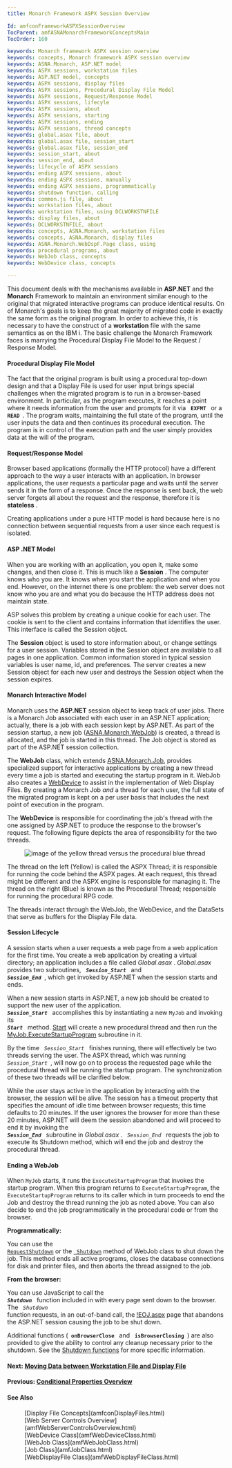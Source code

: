 ```yaml
---
title: Monarch Framework ASPX Session Overview

Id: amfconFrameworkASPXSessionOverview
TocParent: amfASNAMonarchFrameworkConceptsMain
TocOrder: 160

keywords: Monarch framework ASPX session overview
keywords: concepts, Monarch framework ASPX session overview
keywords: ASNA.Monarch, ASP.NET model
keywords: ASPX sessions, workstation files
keywords: ASP.NET model, concepts
keywords: ASPX sessions, display files
keywords: ASPX sessions, Procedural Display File Model
keywords: ASPX sessions, Request/Response Model
keywords: ASPX sessions, lifecyle
keywords: ASPX sessions, about
keywords: ASPX sessions, starting
keywords: ASPX sessions, ending
keywords: ASPX sessions, thread concepts
keywords: global.asax file, about
keywords: global.asax file, session_start
keywords: global.asax file, session_end
keywords: session_start, about
keywords: session_end, about
keywords: lifecycle of ASPX sessions
keywords: ending ASPX sessions, about
keywords: ending ASPX sessions, manually
keywords: ending ASPX sessions, programmatically
keywords: shutdown function, calling
keywords: common.js file, about
keywords: workstation files, about
keywords: workstation files, using DCLWORKSTNFILE
keywords: display files, about
keywords: DCLWORKSTNFILE, about
keywords: concepts, ASNA.Monarch, workstation files
keywords: concepts, ASNA.Monarch, display files
keywords: ASNA.Monarch.WebDspF.Page class, using
keywords: procedural programs, about
keywords: WebJob class, concepts
keywords: WebDevice class, concepts

---
```


This document deals with the mechanisms available in **ASP.NET** and the **Monarch** Framework to maintain an environment similar enough to the original that migrated interactive programs can produce identical results. On of Monarch's goals is to keep the great majority of migrated code in exactly the same form as the original program. In order to achieve this, it is necessary to have the construct of a **workstation** file with the same semantics as on the IBM i. The basic challenge the Monarch Framework faces is marrying the Procedural Display File Model to the Request / Response Model.

#### Procedural Display File Model
The fact that the original program is built using a procedural top-down design and that a Display File is used for user input brings special challenges when the migrated program is to run in a browser-based environment. In particular, as the program executes, it reaches a point where it needs information from the user and prompts for it via <code> **EXFMT** </code> or a <code> **READ** </code>. The program waits, maintaining the full state of the program, until the user inputs the data and then continues its procedural execution. The program is in control of the execution path and the user simply provides data at the will of the program.

#### Request/Response Model
Browser based applications (formally the HTTP protocol) have a different approach to the way a user interacts with an application. In browser applications, the user requests a particular page and waits until the server sends it in the form of a response. Once the response is sent back, the web server forgets all about the request and the response, therefore it is **stateless** .

Creating applications under a pure HTTP model is hard because here is no connection between sequential requests from a user since each request is isolated.

#### ASP .NET Model
When you are working with an application, you open it, make some changes, and then close it. This is much like a **Session** . The computer knows who you are. It knows when you start the application and when you end. However, on the internet there is one problem: the web server does not know who you are and what you do because the HTTP address does not maintain state.

ASP solves this problem by creating a unique cookie for each user. The cookie is sent to the client and contains information that identifies the user. This interface is called the Session object.

The **Session** object is used to store information about, or change settings for a user session. Variables stored in the Session object are available to all pages in one application. Common information stored in typical session variables is user name, id, and preferences. The server creates a new Session object for each new user and destroys the Session object when the session expires.

#### Monarch Interactive Model
Monarch uses the **ASP.NET** session object to keep track of user jobs. There is a Monarch Job associated with each user in an ASP.NET application; actually, there is a job with each session kept by ASP.NET. As part of the session startup, a new job ([ASNA.Monarch.WebJob](amfWebJobClass.html)) is created, a thread is allocated, and the job is started in this thread. The Job object is stored as part of the ASP.NET session collection.

The **WebJob** class, which extends [ASNA.Monarch.Job](amfJobClass.html), provides specialized support for interactive applications by creating a new thread every time a job is started and executing the startup program in it. WebJob also creates a [WebDevice](amfWebDeviceClass.html) to assist in the implementation of Web Display Files. By creating a Monarch Job *and* a thread for each user, the full state of the migrated program is kept on a per user basis that includes the next point of execution in the program.

The **WebDevice** is responsible for coordinating the job's thread with the one assigned by ASP.NET to produce the response to the browser's request. The following figure depicts the area of responsibility for the two threads.
<dl><dd>
        <img alt="image of the yellow thread versus the procedural blue thread" 
		src="../Images/zzASPX_YellowThreadVSProceduralBlueThreat.JPG" /></dd>
</dl>

The thread on the left (Yellow) is called the ASPX Thread; it is responsible for running the code behind the ASPX pages. At each request, this thread might be different and the ASPX engine is responsible for managing it. The thread on the right (Blue) is known as the Procedural Thread; responsible for running the procedural RPG code.

The threads interact through the WebJob, the WebDevice, and the DataSets that serve as buffers for the Display File data.

#### <a name="SessionLifeCycle"></a>Session Lifecycle
A session starts when a user requests a web page from a web application for the first time. You create a web application by creating a virtual directory; an application includes a file called *Global.asax* . *Global.asax* provides two subroutines, <code> ***Session_Start*** </code> and <code> ***Session_End*** </code>, which get invoked by ASP.NET when the session starts and ends.

When a new session starts in ASP.NET, a new job should be created to support the new user of the application. *<code> **Session_Start** </code>* accomplishes this by instantiating a new <code>MyJob</code> and invoking its <code> ***Start*** </code> method. [ Start](amfWebJobClassStartMethod.html) will create a new procedural thread and then run the [ MyJob.ExecuteStartupProgram](amfWebJobClassExecuteStartupProgramMethod.html) subroutine in it.

By the time <code> *Session_Start* </code> finishes running, there will effectively be two threads serving the user. The ASPX thread, which was running <code> *Session_Start* </code>, will now go on to process the requested page while the procedural thread will be running the startup program. The synchronization of these two threads will be clarified below.

While the user stays active in the application by interacting with the browser, the session will be alive. The session has a timeout property that specifies the amount of idle time between browser requests; this time defaults to 20 minutes. If the user ignores the browser for more than these 20 minutes, ASP.NET will deem the session abandoned and will proceed to end it by invoking the <code> ***Session_End*** </code> subroutine in *Global.asax* . <code> *Session_End* </code> requests the job to execute its Shutdown method, which will end the job and destroy the procedural thread.

#### Ending a WebJob
When <code>MyJob</code> starts, it runs the <code>ExecuteStartupProgram</code> that invokes the startup program. When this program returns to <code>ExecuteStartupProgram</code>, the <code>ExecuteStartupProgram</code> returns to its caller which in turn proceeds to end the Job and destroy the thread running the job as noted above. You can also decide to end the job programmatically in the procedural code or from the browser.

**Programmatically:** 

You can use the <code>[ RequestShutdown](amfWebJobClassRequestShutDownMethod.html)</code> or the <code>[ Shutdown](amfWebJobClassShutDownMethod.html)</code> method of WebJob class to shut down the job. This method ends all active programs, closes the database connections for disk and printer files, and then aborts the thread assigned to the job.

**From the browser:** 

You can use JavaScript to call the <code> ***Shutdown*** </code> function included in with every page sent down to the browser. The <code> *Shutdown* </code> function requests, in an out-of-band call, the [!EOJ.aspx](amf!Eoj.html) page that abandons the ASP.NET session causing the job to be shut down.

Additional functions (<code> **onBrowserClose** </code> and <code> **isBrowserClosing** </code>) are also provided to give the ability to control any cleanup necessary prior to the shutdown. See the [Shutdown functions](amfFunctionsShuttingDown.html) for more specific information.

#### Next: [Moving Data between Workstation File and Display File](amfconFrameworkASPXSessionMovingData.html)

#### Previous: [Conditional Properties Overview](amfconConditionalPropertiesOverview.html)

#### See Also
<dl>
       <dd>[Display File Concepts](amfconDisplayFiles.html)</dd>
       <dd>[Web Server Controls Overview](amfWebServerControlsOverview.html)</dd>
       <dd>[WebDevice Class](amfWebDeviceClass.html)</dd>
       <dd>[WebJob Class](amfWebJobClass.html)</dd>
       <dd>[Job Class](amfJobClass.html)</dd>
       <dd>[WebDisplayFile Class](amfWebDisplayFileClass.html)</dd>
</dl>

